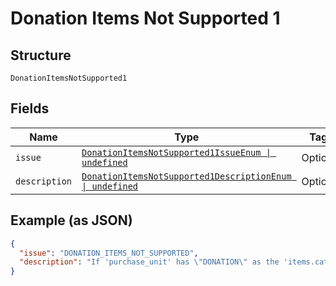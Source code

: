 
# Donation Items Not Supported 1

## Structure

`DonationItemsNotSupported1`

## Fields

| Name | Type | Tags | Description |
|  --- | --- | --- | --- |
| `issue` | [`DonationItemsNotSupported1IssueEnum \| undefined`](../../doc/models/donation-items-not-supported-1-issue-enum.md) | Optional | - |
| `description` | [`DonationItemsNotSupported1DescriptionEnum \| undefined`](../../doc/models/donation-items-not-supported-1-description-enum.md) | Optional | - |

## Example (as JSON)

```json
{
  "issue": "DONATION_ITEMS_NOT_SUPPORTED",
  "description": "If 'purchase_unit' has \"DONATION\" as the 'items.category' then the Order can at most have one purchase_unit. Multiple purchase_units are not supported if either of them have at least one items with category as \"DONATION\"."
}
```

